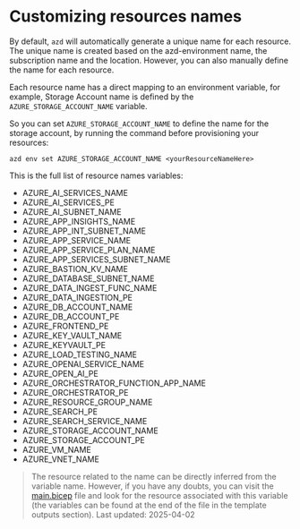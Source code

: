 # Customizing resources names

By default, `azd` will automatically generate a unique name for each resource. The unique name is created based on the azd-environment name, the subscription name and the location. However, you can also manually define the name for each resource.

Each resource name has a direct mapping to an environment variable, for example, Storage Account name is defined by the `AZURE_STORAGE_ACCOUNT_NAME` variable.

So you can set `AZURE_STORAGE_ACCOUNT_NAME` to define the name for the storage account, by running the command before provisioning your resources:

```
azd env set AZURE_STORAGE_ACCOUNT_NAME <yourResourceNameHere>
```

This is the full list of resource names variables:

- AZURE_AI_SERVICES_NAME
- AZURE_AI_SERVICES_PE
- AZURE_AI_SUBNET_NAME
- AZURE_APP_INSIGHTS_NAME
- AZURE_APP_INT_SUBNET_NAME
- AZURE_APP_SERVICE_NAME
- AZURE_APP_SERVICE_PLAN_NAME
- AZURE_APP_SERVICES_SUBNET_NAME
- AZURE_BASTION_KV_NAME
- AZURE_DATABASE_SUBNET_NAME
- AZURE_DATA_INGEST_FUNC_NAME
- AZURE_DATA_INGESTION_PE
- AZURE_DB_ACCOUNT_NAME
- AZURE_DB_ACCOUNT_PE
- AZURE_FRONTEND_PE
- AZURE_KEY_VAULT_NAME
- AZURE_KEYVAULT_PE
- AZURE_LOAD_TESTING_NAME
- AZURE_OPENAI_SERVICE_NAME
- AZURE_OPEN_AI_PE
- AZURE_ORCHESTRATOR_FUNCTION_APP_NAME
- AZURE_ORCHESTRATOR_PE
- AZURE_RESOURCE_GROUP_NAME
- AZURE_SEARCH_PE
- AZURE_SEARCH_SERVICE_NAME
- AZURE_STORAGE_ACCOUNT_NAME
- AZURE_STORAGE_ACCOUNT_PE
- AZURE_VM_NAME
- AZURE_VNET_NAME


> The resource related to the name can be directly inferred from the variable name. However, if you have any doubts, you can visit the [main.bicep](../infra/main.bicep) file and look for the resource associated with this variable (the variables can be found at the end of the file in the template outputs section).
Last updated: 2025-04-02
